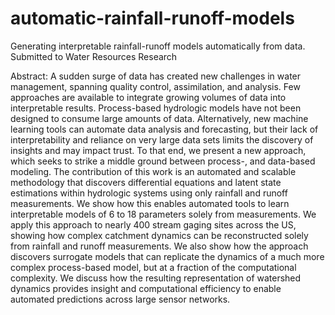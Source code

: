 # automatic-rainfall-runoff-models
Generating interpretable rainfall-runoff models automatically from data. Submitted to Water Resources Research

Abstract:
A sudden surge of data has created new challenges in water management, spanning quality control, assimilation, and analysis. Few approaches are available to integrate growing volumes of data into interpretable results. Process-based hydrologic models have not been designed to consume large amounts of data. Alternatively, new machine learning tools can automate data analysis and forecasting, but their lack of interpretability and reliance on very large data sets limits the discovery of insights and may impact trust. To that end, we present a new approach, which seeks to strike a middle ground between process-, and data-based modeling. The contribution of this work is an automated and scalable methodology that discovers differential equations and latent state estimations within hydrologic systems using only rainfall and runoff measurements. We show how this enables automated tools to learn interpretable models of 6 to 18 parameters solely from measurements. We apply this approach to nearly 400 stream gaging sites across the US, showing how complex catchment dynamics can be reconstructed solely from rainfall and runoff measurements. We also show how the approach discovers surrogate models that can replicate the dynamics of a much more complex process-based model, but at a fraction of the computational complexity. We discuss how the resulting representation of watershed dynamics provides insight and computational efficiency to enable automated predictions across large sensor networks.
